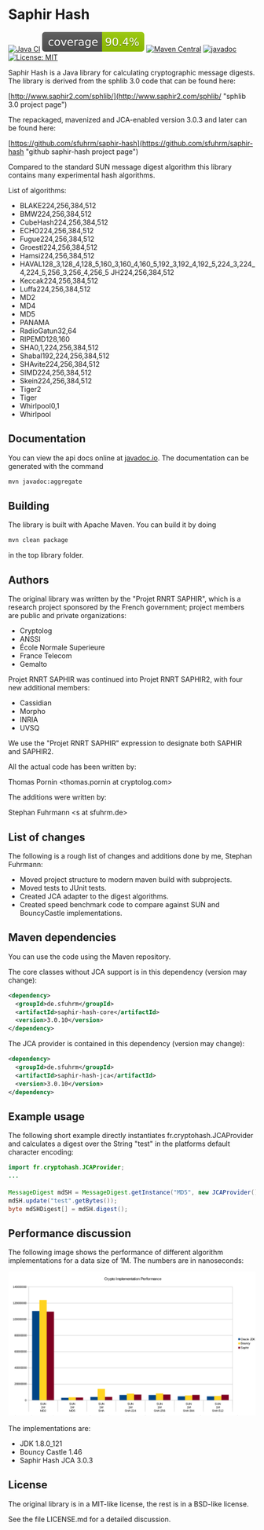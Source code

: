 Saphir Hash
===================

[![Java CI](https://github.com/sfuhrm/saphir-hash/actions/workflows/maven.yml/badge.svg)](https://github.com/sfuhrm/saphir-hash/actions/workflows/maven.yml)
[![Coverage](https://raw.githubusercontent.com/sfuhrm/saphir-hash/master/.github/badges/jacoco.svg)](https://github.com/sfuhrm/saphir-hash/actions/workflows/jacoco-badge.yml)
[![Maven Central](https://maven-badges.herokuapp.com/maven-central/de.sfuhrm/saphir-hash-core/badge.svg)](https://maven-badges.herokuapp.com/maven-central/de.sfuhrm/saphir-hash-core)
[![javadoc](https://javadoc.io/badge2/de.sfuhrm/saphir-hash-core/javadoc.svg)](https://javadoc.io/doc/de.sfuhrm/saphir-hash-core)
[![License: MIT](https://img.shields.io/badge/License-MIT-yellow.svg)](https://opensource.org/licenses/MIT)

Saphir Hash is a Java library for calculating cryptographic message digests.
The library is derived from the sphlib 3.0 code that can be found here:

[http://www.saphir2.com/sphlib/](http://www.saphir2.com/sphlib/ "sphlib 3.0 project page")

The repackaged, mavenized and JCA-enabled version 3.0.3 and later can be found here:

[https://github.com/sfuhrm/saphir-hash](https://github.com/sfuhrm/saphir-hash "github saphir-hash project page")

Compared to the standard SUN message digest algorithm this library
contains many experimental hash algorithms.

List of algorithms:

* BLAKE224,256,384,512
* BMW224,256,384,512
* CubeHash224,256,384,512
* ECHO224,256,384,512
* Fugue224,256,384,512
* Groestl224,256,384,512
* Hamsi224,256,384,512
* HAVAL128_3,128_4,128_5,160_3,160_4,160_5,192_3,192_4,192_5,224_3,224_4,224_5,256_3,256_4,256_5
JH224,256,384,512
* Keccak224,256,384,512
* Luffa224,256,384,512
* MD2
* MD4
* MD5
* PANAMA
* RadioGatun32,64
* RIPEMD128,160
* SHA0,1,224,256,384,512
* Shabal192,224,256,384,512
* SHAvite224,256,384,512
* SIMD224,256,384,512
* Skein224,256,384,512
* Tiger2
* Tiger
* Whirlpool0,1
* Whirlpool

Documentation
----------------

You can view the api docs online at [javadoc.io](https://javadoc.io/doc/de.sfuhrm/saphir-hash-core).
The documentation can be generated with the command

```bash
mvn javadoc:aggregate
```

Building
----------------

The library is built with Apache Maven. You can build it by
doing

```bash
mvn clean package
```

in the top library folder.

Authors
----------------

The original library was written by the "Projet RNRT SAPHIR",
which is a research project sponsored by the French government;
project members are public and private organizations:

* Cryptolog
* ANSSI
* École Normale Superieure
* France Telecom
* Gemalto

Projet RNRT SAPHIR was continued into Projet RNRT SAPHIR2, with four new additional members:

* Cassidian
* Morpho
* INRIA
* UVSQ

We use the "Projet RNRT SAPHIR" expression to designate both SAPHIR and SAPHIR2.

All the actual code has been written by:

   Thomas Pornin &lt;thomas.pornin at cryptolog.com&gt;

The additions were written by:

   Stephan Fuhrmann &lt;s at sfuhrm.de&gt;

List of changes
----------------

The following is a rough list of changes and additions done by me,
Stephan Fuhrmann:

* Moved project structure to modern maven build with subprojects.
* Moved tests to JUnit tests.
* Created JCA adapter to the digest algorithms.
* Created speed benchmark code to compare against SUN and BouncyCastle implementations.

Maven dependencies
----------------

You can use the code using the Maven repository.

The core classes without JCA support is in this dependency (version may change):

```xml
<dependency>
  <groupId>de.sfuhrm</groupId>
  <artifactId>saphir-hash-core</artifactId>
  <version>3.0.10</version>
</dependency>
```

The JCA provider is contained in this dependency (version may change):

```xml
<dependency>
  <groupId>de.sfuhrm</groupId>
  <artifactId>saphir-hash-jca</artifactId>
  <version>3.0.10</version>
</dependency>
```

Example usage
----------------

The following short example directly instantiates
fr.cryptohash.JCAProvider and calculates a digest over
the String "test" in the platforms default character encoding:

```java
import fr.cryptohash.JCAProvider;
...

MessageDigest mdSH = MessageDigest.getInstance("MD5", new JCAProvider());
mdSH.update("test".getBytes());
byte mdSHDigest[] = mdSH.digest();
```

Performance discussion
----------------

The following image shows the performance of different algorithm implementations
for a data size of 1M. The numbers are in nanoseconds:

![Performance Chart](graphics/Crypto-Perf.png "Algorithm implementations for 1M of data")

The implementations are:

* JDK 1.8.0_121
* Bouncy Castle 1.46
* Saphir Hash JCA 3.0.3

License
----------------

The original library is in a MIT-like license, the rest is in a BSD-like license.

See the file LICENSE.md for a detailed discussion.
